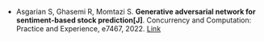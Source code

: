 * Asgarian S, Ghasemi R, Momtazi S. <b>Generative adversarial network for sentiment‐based stock prediction[J]</b>. Concurrency and Computation: Practice and Experience, e7467, 2022. [Link](https://onlinelibrary.wiley.com/doi/abs/10.1002/cpe.7467)
